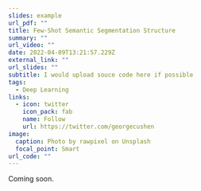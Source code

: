 ```yaml
---
slides: example
url_pdf: ""
title: Few-Shot Semantic Segmentation Structure
summary: ""
url_video: ""
date: 2022-04-09T13:21:57.229Z
external_link: ""
url_slides: ""
subtitle: I would upload souce code here if possible
tags:
  - Deep Learning
links:
  - icon: twitter
    icon_pack: fab
    name: Follow
    url: https://twitter.com/georgecushen
image:
  caption: Photo by rawpixel on Unsplash
  focal_point: Smart
url_code: ""
---
```

Coming soon.